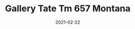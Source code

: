 ---
tags: 
  - "To Market"
  - "Loose Lay LVT"
  - "Gallery"
title: "Gallery Tate Tm 657 Montana"
designer: "To Market"
image_primary: "img/LOFT-657.jpg"
href: "https://www.tomkt.com/copy-of-woven-swatches"
description: "Size%3A%209.25%22%20x%2059.25%22%20%A0/%20Wear%20layer%3A%20.5mm%20%2820mil%29%A0with%20Advanced%20Ceramic%20Coating%20/%20Edge%3A%20Bevel%A0/%20Thickness%3A%204.0mm%20/%20Sq.ft/Ctn%3A%2030.46%A0/%20Installation%3A%20Glue%20Down"
category: "loose-lay-lvt-gallery"
subtitle: ""
manufacturer: "ToMarket"
slug: "/manufacturers/tomarket/loose-lay-lvt-gallery/to-market-gallery-tate-tm-657-montana"
date: "2021-02-22"
---